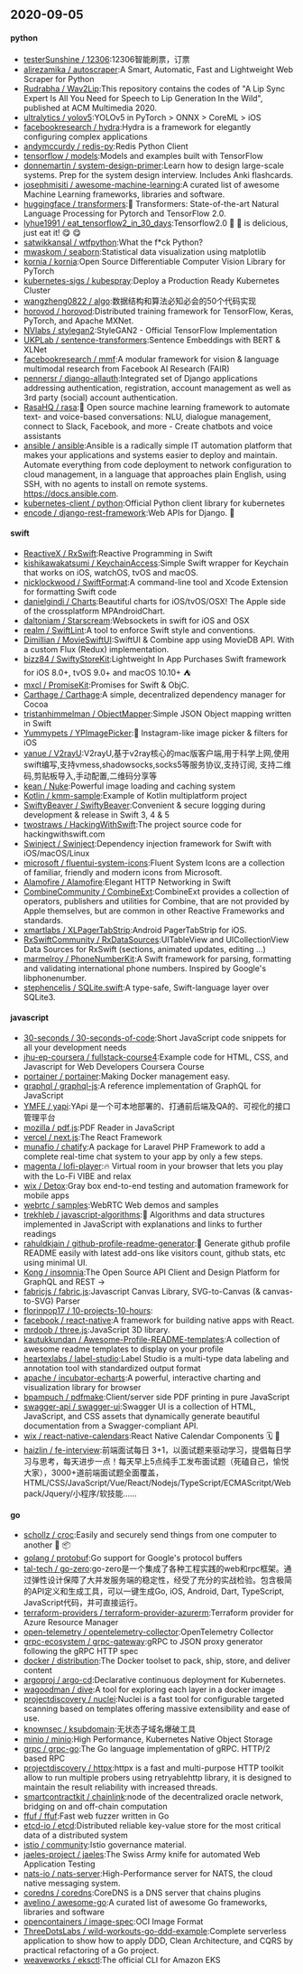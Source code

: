 ## 2020-09-05

#### python
* [testerSunshine / 12306](https://github.com/testerSunshine/12306):12306智能刷票，订票
* [alirezamika / autoscraper](https://github.com/alirezamika/autoscraper):A Smart, Automatic, Fast and Lightweight Web Scraper for Python
* [Rudrabha / Wav2Lip](https://github.com/Rudrabha/Wav2Lip):This repository contains the codes of "A Lip Sync Expert Is All You Need for Speech to Lip Generation In the Wild", published at ACM Multimedia 2020.
* [ultralytics / yolov5](https://github.com/ultralytics/yolov5):YOLOv5 in PyTorch > ONNX > CoreML > iOS
* [facebookresearch / hydra](https://github.com/facebookresearch/hydra):Hydra is a framework for elegantly configuring complex applications
* [andymccurdy / redis-py](https://github.com/andymccurdy/redis-py):Redis Python Client
* [tensorflow / models](https://github.com/tensorflow/models):Models and examples built with TensorFlow
* [donnemartin / system-design-primer](https://github.com/donnemartin/system-design-primer):Learn how to design large-scale systems. Prep for the system design interview. Includes Anki flashcards.
* [josephmisiti / awesome-machine-learning](https://github.com/josephmisiti/awesome-machine-learning):A curated list of awesome Machine Learning frameworks, libraries and software.
* [huggingface / transformers](https://github.com/huggingface/transformers):🤗
Transformers: State-of-the-art Natural Language Processing for Pytorch and TensorFlow 2.0.
* [lyhue1991 / eat_tensorflow2_in_30_days](https://github.com/lyhue1991/eat_tensorflow2_in_30_days):Tensorflow2.0
🍎
🍊
is delicious, just eat it!
😋
😋
* [satwikkansal / wtfpython](https://github.com/satwikkansal/wtfpython):What the f*ck Python?
* [mwaskom / seaborn](https://github.com/mwaskom/seaborn):Statistical data visualization using matplotlib
* [kornia / kornia](https://github.com/kornia/kornia):Open Source Differentiable Computer Vision Library for PyTorch
* [kubernetes-sigs / kubespray](https://github.com/kubernetes-sigs/kubespray):Deploy a Production Ready Kubernetes Cluster
* [wangzheng0822 / algo](https://github.com/wangzheng0822/algo):数据结构和算法必知必会的50个代码实现
* [horovod / horovod](https://github.com/horovod/horovod):Distributed training framework for TensorFlow, Keras, PyTorch, and Apache MXNet.
* [NVlabs / stylegan2](https://github.com/NVlabs/stylegan2):StyleGAN2 - Official TensorFlow Implementation
* [UKPLab / sentence-transformers](https://github.com/UKPLab/sentence-transformers):Sentence Embeddings with BERT & XLNet
* [facebookresearch / mmf](https://github.com/facebookresearch/mmf):A modular framework for vision & language multimodal research from Facebook AI Research (FAIR)
* [pennersr / django-allauth](https://github.com/pennersr/django-allauth):Integrated set of Django applications addressing authentication, registration, account management as well as 3rd party (social) account authentication.
* [RasaHQ / rasa](https://github.com/RasaHQ/rasa):💬
Open source machine learning framework to automate text- and voice-based conversations: NLU, dialogue management, connect to Slack, Facebook, and more - Create chatbots and voice assistants
* [ansible / ansible](https://github.com/ansible/ansible):Ansible is a radically simple IT automation platform that makes your applications and systems easier to deploy and maintain. Automate everything from code deployment to network configuration to cloud management, in a language that approaches plain English, using SSH, with no agents to install on remote systems. https://docs.ansible.com.
* [kubernetes-client / python](https://github.com/kubernetes-client/python):Official Python client library for kubernetes
* [encode / django-rest-framework](https://github.com/encode/django-rest-framework):Web APIs for Django.
🎸

#### swift
* [ReactiveX / RxSwift](https://github.com/ReactiveX/RxSwift):Reactive Programming in Swift
* [kishikawakatsumi / KeychainAccess](https://github.com/kishikawakatsumi/KeychainAccess):Simple Swift wrapper for Keychain that works on iOS, watchOS, tvOS and macOS.
* [nicklockwood / SwiftFormat](https://github.com/nicklockwood/SwiftFormat):A command-line tool and Xcode Extension for formatting Swift code
* [danielgindi / Charts](https://github.com/danielgindi/Charts):Beautiful charts for iOS/tvOS/OSX! The Apple side of the crossplatform MPAndroidChart.
* [daltoniam / Starscream](https://github.com/daltoniam/Starscream):Websockets in swift for iOS and OSX
* [realm / SwiftLint](https://github.com/realm/SwiftLint):A tool to enforce Swift style and conventions.
* [Dimillian / MovieSwiftUI](https://github.com/Dimillian/MovieSwiftUI):SwiftUI & Combine app using MovieDB API. With a custom Flux (Redux) implementation.
* [bizz84 / SwiftyStoreKit](https://github.com/bizz84/SwiftyStoreKit):Lightweight In App Purchases Swift framework for iOS 8.0+, tvOS 9.0+ and macOS 10.10+
⛺
* [mxcl / PromiseKit](https://github.com/mxcl/PromiseKit):Promises for Swift & ObjC.
* [Carthage / Carthage](https://github.com/Carthage/Carthage):A simple, decentralized dependency manager for Cocoa
* [tristanhimmelman / ObjectMapper](https://github.com/tristanhimmelman/ObjectMapper):Simple JSON Object mapping written in Swift
* [Yummypets / YPImagePicker](https://github.com/Yummypets/YPImagePicker):📸
Instagram-like image picker & filters for iOS
* [yanue / V2rayU](https://github.com/yanue/V2rayU):V2rayU,基于v2ray核心的mac版客户端,用于科学上网,使用swift编写,支持vmess,shadowsocks,socks5等服务协议,支持订阅, 支持二维码,剪贴板导入,手动配置,二维码分享等
* [kean / Nuke](https://github.com/kean/Nuke):Powerful image loading and caching system
* [Kotlin / kmm-sample](https://github.com/Kotlin/kmm-sample):Example of Kotlin multiplatform project
* [SwiftyBeaver / SwiftyBeaver](https://github.com/SwiftyBeaver/SwiftyBeaver):Convenient & secure logging during development & release in Swift 3, 4 & 5
* [twostraws / HackingWithSwift](https://github.com/twostraws/HackingWithSwift):The project source code for hackingwithswift.com
* [Swinject / Swinject](https://github.com/Swinject/Swinject):Dependency injection framework for Swift with iOS/macOS/Linux
* [microsoft / fluentui-system-icons](https://github.com/microsoft/fluentui-system-icons):Fluent System Icons are a collection of familiar, friendly and modern icons from Microsoft.
* [Alamofire / Alamofire](https://github.com/Alamofire/Alamofire):Elegant HTTP Networking in Swift
* [CombineCommunity / CombineExt](https://github.com/CombineCommunity/CombineExt):CombineExt provides a collection of operators, publishers and utilities for Combine, that are not provided by Apple themselves, but are common in other Reactive Frameworks and standards.
* [xmartlabs / XLPagerTabStrip](https://github.com/xmartlabs/XLPagerTabStrip):Android PagerTabStrip for iOS.
* [RxSwiftCommunity / RxDataSources](https://github.com/RxSwiftCommunity/RxDataSources):UITableView and UICollectionView Data Sources for RxSwift (sections, animated updates, editing ...)
* [marmelroy / PhoneNumberKit](https://github.com/marmelroy/PhoneNumberKit):A Swift framework for parsing, formatting and validating international phone numbers. Inspired by Google's libphonenumber.
* [stephencelis / SQLite.swift](https://github.com/stephencelis/SQLite.swift):A type-safe, Swift-language layer over SQLite3.

#### javascript
* [30-seconds / 30-seconds-of-code](https://github.com/30-seconds/30-seconds-of-code):Short JavaScript code snippets for all your development needs
* [jhu-ep-coursera / fullstack-course4](https://github.com/jhu-ep-coursera/fullstack-course4):Example code for HTML, CSS, and Javascript for Web Developers Coursera Course
* [portainer / portainer](https://github.com/portainer/portainer):Making Docker management easy.
* [graphql / graphql-js](https://github.com/graphql/graphql-js):A reference implementation of GraphQL for JavaScript
* [YMFE / yapi](https://github.com/YMFE/yapi):YApi 是一个可本地部署的、打通前后端及QA的、可视化的接口管理平台
* [mozilla / pdf.js](https://github.com/mozilla/pdf.js):PDF Reader in JavaScript
* [vercel / next.js](https://github.com/vercel/next.js):The React Framework
* [munafio / chatify](https://github.com/munafio/chatify):A package for Laravel PHP Framework to add a complete real-time chat system to your app by only a few steps.
* [magenta / lofi-player](https://github.com/magenta/lofi-player):🔥
Virtual room in your browser that lets you play with the Lo-Fi VIBE and relax
* [wix / Detox](https://github.com/wix/Detox):Gray box end-to-end testing and automation framework for mobile apps
* [webrtc / samples](https://github.com/webrtc/samples):WebRTC Web demos and samples
* [trekhleb / javascript-algorithms](https://github.com/trekhleb/javascript-algorithms):📝
Algorithms and data structures implemented in JavaScript with explanations and links to further readings
* [rahuldkjain / github-profile-readme-generator](https://github.com/rahuldkjain/github-profile-readme-generator):🚀
Generate github profile README easily with latest add-ons like visitors count, github stats, etc using minimal UI.
* [Kong / insomnia](https://github.com/Kong/insomnia):The Open Source API Client and Design Platform for GraphQL and REST ->
* [fabricjs / fabric.js](https://github.com/fabricjs/fabric.js):Javascript Canvas Library, SVG-to-Canvas (& canvas-to-SVG) Parser
* [florinpop17 / 10-projects-10-hours](https://github.com/florinpop17/10-projects-10-hours):
* [facebook / react-native](https://github.com/facebook/react-native):A framework for building native apps with React.
* [mrdoob / three.js](https://github.com/mrdoob/three.js):JavaScript 3D library.
* [kautukkundan / Awesome-Profile-README-templates](https://github.com/kautukkundan/Awesome-Profile-README-templates):A collection of awesome readme templates to display on your profile
* [heartexlabs / label-studio](https://github.com/heartexlabs/label-studio):Label Studio is a multi-type data labeling and annotation tool with standardized output format
* [apache / incubator-echarts](https://github.com/apache/incubator-echarts):A powerful, interactive charting and visualization library for browser
* [bpampuch / pdfmake](https://github.com/bpampuch/pdfmake):Client/server side PDF printing in pure JavaScript
* [swagger-api / swagger-ui](https://github.com/swagger-api/swagger-ui):Swagger UI is a collection of HTML, JavaScript, and CSS assets that dynamically generate beautiful documentation from a Swagger-compliant API.
* [wix / react-native-calendars](https://github.com/wix/react-native-calendars):React Native Calendar Components
🗓️
📆
* [haizlin / fe-interview](https://github.com/haizlin/fe-interview):前端面试每日 3+1，以面试题来驱动学习，提倡每日学习与思考，每天进步一点！每天早上5点纯手工发布面试题（死磕自己，愉悦大家），3000+道前端面试题全面覆盖，HTML/CSS/JavaScript/Vue/React/Nodejs/TypeScript/ECMAScritpt/Webpack/Jquery/小程序/软技能……

#### go
* [schollz / croc](https://github.com/schollz/croc):Easily and securely send things from one computer to another
🐊
📦
* [golang / protobuf](https://github.com/golang/protobuf):Go support for Google's protocol buffers
* [tal-tech / go-zero](https://github.com/tal-tech/go-zero):go-zero是一个集成了各种工程实践的web和rpc框架。通过弹性设计保障了大并发服务端的稳定性，经受了充分的实战检验。包含极简的API定义和生成工具，可以一键生成Go, iOS, Android, Dart, TypeScript, JavaScript代码，并可直接运行。
* [terraform-providers / terraform-provider-azurerm](https://github.com/terraform-providers/terraform-provider-azurerm):Terraform provider for Azure Resource Manager
* [open-telemetry / opentelemetry-collector](https://github.com/open-telemetry/opentelemetry-collector):OpenTelemetry Collector
* [grpc-ecosystem / grpc-gateway](https://github.com/grpc-ecosystem/grpc-gateway):gRPC to JSON proxy generator following the gRPC HTTP spec
* [docker / distribution](https://github.com/docker/distribution):The Docker toolset to pack, ship, store, and deliver content
* [argoproj / argo-cd](https://github.com/argoproj/argo-cd):Declarative continuous deployment for Kubernetes.
* [wagoodman / dive](https://github.com/wagoodman/dive):A tool for exploring each layer in a docker image
* [projectdiscovery / nuclei](https://github.com/projectdiscovery/nuclei):Nuclei is a fast tool for configurable targeted scanning based on templates offering massive extensibility and ease of use.
* [knownsec / ksubdomain](https://github.com/knownsec/ksubdomain):无状态子域名爆破工具
* [minio / minio](https://github.com/minio/minio):High Performance, Kubernetes Native Object Storage
* [grpc / grpc-go](https://github.com/grpc/grpc-go):The Go language implementation of gRPC. HTTP/2 based RPC
* [projectdiscovery / httpx](https://github.com/projectdiscovery/httpx):httpx is a fast and multi-purpose HTTP toolkit allow to run multiple probers using retryablehttp library, it is designed to maintain the result reliability with increased threads.
* [smartcontractkit / chainlink](https://github.com/smartcontractkit/chainlink):node of the decentralized oracle network, bridging on and off-chain computation
* [ffuf / ffuf](https://github.com/ffuf/ffuf):Fast web fuzzer written in Go
* [etcd-io / etcd](https://github.com/etcd-io/etcd):Distributed reliable key-value store for the most critical data of a distributed system
* [istio / community](https://github.com/istio/community):Istio governance material.
* [jaeles-project / jaeles](https://github.com/jaeles-project/jaeles):The Swiss Army knife for automated Web Application Testing
* [nats-io / nats-server](https://github.com/nats-io/nats-server):High-Performance server for NATS, the cloud native messaging system.
* [coredns / coredns](https://github.com/coredns/coredns):CoreDNS is a DNS server that chains plugins
* [avelino / awesome-go](https://github.com/avelino/awesome-go):A curated list of awesome Go frameworks, libraries and software
* [opencontainers / image-spec](https://github.com/opencontainers/image-spec):OCI Image Format
* [ThreeDotsLabs / wild-workouts-go-ddd-example](https://github.com/ThreeDotsLabs/wild-workouts-go-ddd-example):Complete serverless application to show how to apply DDD, Clean Architecture, and CQRS by practical refactoring of a Go project.
* [weaveworks / eksctl](https://github.com/weaveworks/eksctl):The official CLI for Amazon EKS
